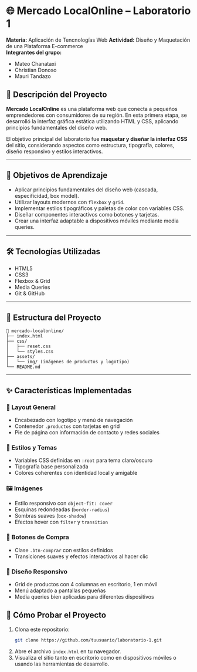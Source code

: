 # 🌐 Mercado LocalOnline – Laboratorio 1

**Materia:** Aplicación de Tencnologías Web 
**Actividad:** Diseño y Maquetación de una Plataforma E-commerce  
**Integrantes del grupo:**  
- Mateo Chanataxi  
- Christian Donoso 
- Mauri Tandazo

## 📌 Descripción del Proyecto

**Mercado LocalOnline** es una plataforma web que conecta a pequeños emprendedores con consumidores de su región. En esta primera etapa, se desarrolló la interfaz gráfica estática utilizando HTML y CSS, aplicando principios fundamentales del diseño web.

El objetivo principal del laboratorio fue **maquetar y diseñar la interfaz CSS** del sitio, considerando aspectos como estructura, tipografía, colores, diseño responsivo y estilos interactivos.

---

## 🎯 Objetivos de Aprendizaje

- Aplicar principios fundamentales del diseño web (cascada, especificidad, box model).
- Utilizar layouts modernos con `flexbox` y `grid`.
- Implementar estilos tipográficos y paletas de color con variables CSS.
- Diseñar componentes interactivos como botones y tarjetas.
- Crear una interfaz adaptable a dispositivos móviles mediante media queries.

---

## 🛠️ Tecnologías Utilizadas

- HTML5
- CSS3
- Flexbox & Grid
- Media Queries
- Git & GitHub

---

## 📂 Estructura del Proyecto

```
📁 mercado-localonline/
├── index.html
├── css/
│   ├── reset.css
│   └── styles.css
├── assets/
│   └── img/ (imágenes de productos y logotipo)
└── README.md
```

---

## ✨ Características Implementadas

### 📌 Layout General
- Encabezado con logotipo y menú de navegación
- Contenedor `.productos` con tarjetas en grid
- Pie de página con información de contacto y redes sociales

### 🎨 Estilos y Temas
- Variables CSS definidas en `:root` para tema claro/oscuro
- Tipografía base personalizada
- Colores coherentes con identidad local y amigable

### 🖼️ Imágenes
- Estilo responsivo con `object-fit: cover`
- Esquinas redondeadas (`border-radius`)
- Sombras suaves (`box-shadow`)
- Efectos hover con `filter` y `transition`

### 🛒 Botones de Compra
- Clase `.btn-comprar` con estilos definidos
- Transiciones suaves y efectos interactivos al hacer clic

### 📱 Diseño Responsivo
- Grid de productos con 4 columnas en escritorio, 1 en móvil
- Menú adaptado a pantallas pequeñas
- Media queries bien aplicadas para diferentes dispositivos

## 🚀 Cómo Probar el Proyecto

1. Clona este repositorio:
   ```bash
   git clone https://github.com/tuusuario/laboratorio-1.git
   ```
2. Abre el archivo `index.html` en tu navegador.
3. Visualiza el sitio tanto en escritorio como en dispositivos móviles o usando las herramientas de desarrollo.
